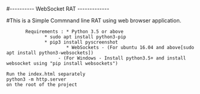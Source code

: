 


#----------       WebSocket RAT       -------------


#This is a Simple Commnand line RAT using web browser application.


	       Requirements : * Python 3.5 or above
			      * sudo apt install python3-pip
			      * pip3 install pyscreenshot
	                      * WebSockets - (For ubuntu 16.04 and above[sudo apt install python3-websockets])
					   - (For Windows - Install python3.5+ and install websocket using "pip install websockets")
					   	
						
				

		
```
Run the index.html separately
python3 -m http.server
on the root of the project
```
